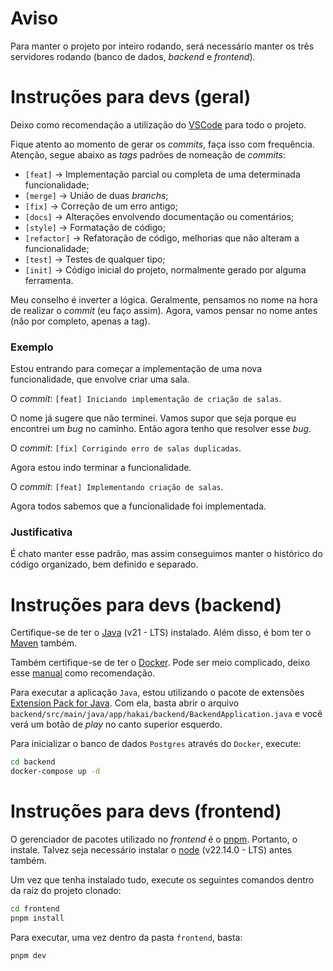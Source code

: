# Aviso

Para manter o projeto por inteiro rodando, será necessário manter os três servidores rodando (banco de dados, _backend_ e _frontend_).

# Instruções para devs (geral)

Deixo como recomendação a utilização do [VSCode](https://code.visualstudio.com/) para todo o projeto.

Fique atento ao momento de gerar os _commits_, faça isso com frequência. Atenção, segue abaixo as _tags_ padrões de nomeação de _commits_:

- `[feat]` -> Implementação parcial ou completa de uma determinada funcionalidade;
- `[merge]` -> União de duas _branchs_;
- `[fix]` -> Correção de um erro antigo;
- `[docs]` -> Alterações envolvendo documentação ou comentários;
- `[style]` -> Formatação de código;
- `[refactor]` -> Refatoração de código, melhorias que não alteram a funcionalidade;
- `[test]` -> Testes de qualquer tipo;
- `[init]` -> Código inicial do projeto, normalmente gerado por alguma ferramenta.

Meu conselho é inverter a lógica. Geralmente, pensamos no nome na hora de realizar o _commit_ (eu faço assim). Agora, vamos pensar no nome antes (não por completo, apenas a tag). 

### Exemplo

Estou entrando para começar a implementação de uma nova funcionalidade, que envolve criar uma sala.

O _commit_: `[feat] Iniciando implementação de criação de salas`.

O nome já sugere que não terminei. Vamos supor que seja porque eu encontrei um _bug_ no caminho. Então agora tenho que resolver esse _bug_.

O _commit_: `[fix] Corrigindo erro de salas duplicadas`.

Agora estou indo terminar a funcionalidade.

O _commit_: `[feat] Implementando criação de salas`.

Agora todos sabemos que a funcionalidade foi implementada.

### Justificativa

É chato manter esse padrão, mas assim conseguimos manter o histórico do código organizado, bem definido e separado.

# Instruções para devs (backend)

Certifique-se de ter o [Java](https://www.oracle.com/br/java/technologies/downloads/) (v21 - LTS) instalado. Além disso, é bom ter o [Maven](https://maven.apache.org/install.html) também.

Também certifique-se de ter o [Docker](https://docs.docker.com/desktop/setup/install/windows-install/). Pode ser meio complicado, deixo esse [manual](https://efficient-sloth-d85.notion.site/Instalando-Docker-e-Docker-Compose-7953729d22554795b50033c4c19eae70) como recomendação.


Para executar a aplicação `Java`, estou utilizando o pacote de extensões [Extension Pack for Java](https://marketplace.visualstudio.com/items?itemName=vscjava.vscode-java-pack). Com ela, basta abrir o arquivo `backend/src/main/java/app/hakai/backend/BackendApplication.java` e você verá um botão de _play_ no canto superior esquerdo.

Para inicializar o banco de dados `Postgres` através do `Docker`, execute:

```cmd
cd backend
docker-compose up -d
```

# Instruções para devs (frontend)

O gerenciador de pacotes utilizado no _frontend_ é o [pnpm](https://pnpm.io/pt/installation). Portanto, o instale. Talvez seja necessário instalar o [node](https://nodejs.org/pt) (v22.14.0 - LTS) antes também.

Um vez que tenha instalado tudo, execute os seguintes comandos dentro da raíz do projeto clonado:

```cmd
cd frontend
pnpm install
```

Para executar, uma vez dentro da pasta `frontend`, basta:

```cmd
pnpm dev
```